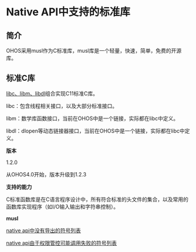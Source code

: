 # Native API中支持的标准库

## 简介
OHOS采用musl作为C标准库，musl库是一个轻量，快速，简单，免费的开源库。


## 标准C库

[libc、libm、libdl](https://zh.cppreference.com/w/c/header)组合实现C11标准C库。

libc：包含线程相关接口，以及大部分标准接口。

libm：数学库函数接口，当前在OHOS中是一个链接，实际都在libc中定义。

libdl：dlopen等动态链接器接口，当前在OHOS中是一个链接，实际都在libc中定义。

**版本**

1.2.0

从OHOS4.0开始，版本升级到1.2.3

**支持的能力**

C标准函数库是在C语言程序设计中，所有符合标准的头文件的集合，以及常用的函数库实现程序（如I/O输入输出和字符串控制）。

**musl**

[native api中没有导出的符号列表](musl-peculiar-symbol.md)

[native api由于权限管控可能调用失败的符号列表](musl-permission-control-symbol.md)


<!--no_check-->